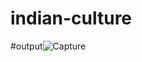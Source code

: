 # indian-culture
#output![Capture](https://user-images.githubusercontent.com/123875147/218366300-6c8ba498-61f6-4f8a-aff4-c32db9e925d3.PNG)
